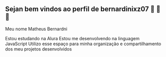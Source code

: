 ## Sejan bem vindos ao perfil de bernardinixz07 👋 💙💙
Meu nome Matheus Bernardni

Estou estudando na Alura
Estou me desenvolvendo na linguagem JavaScript
Utilizo esse espaço para minha organização e compartilhamento dos meu projetos desenvolvidos
<!--
**bernardinixz07/bernardinixz07** is a ✨ _special_ ✨ repository because its `README.md` (this file) appears on your GitHub profile.

Here are some ideas to get you started:

- 🔭 I’m currently working on ...
- 🌱 I’m currently learning ...
- 👯 I’m looking to collaborate on ...
- 🤔 I’m looking for help with ...
- 💬 Ask me about ...
- 📫 How to reach me: ...
- 😄 Pronouns: ...
- ⚡ Fun fact: ...
--
